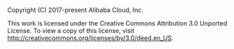 Copyright (C) 2017-present Alibaba Cloud, Inc.

This work is licensed under the Creative Commons Attribution 3.0 Unported License. 
To view a copy of this license, visit http://creativecommons.org/licenses/by/3.0/deed.en_US. 
